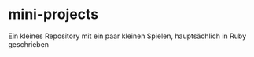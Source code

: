 # mini-projects
 Ein kleines Repository mit ein paar kleinen Spielen, hauptsächlich in Ruby geschrieben
